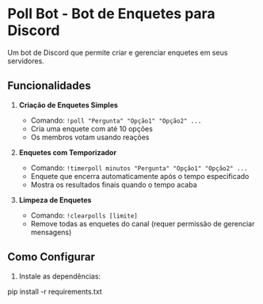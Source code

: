# Poll Bot - Bot de Enquetes para Discord

Um bot de Discord que permite criar e gerenciar enquetes em seus servidores.

## Funcionalidades

1. **Criação de Enquetes Simples**
   - Comando: `!poll "Pergunta" "Opção1" "Opção2" ...`
   - Cria uma enquete com até 10 opções
   - Os membros votam usando reações

2. **Enquetes com Temporizador**
   - Comando: `!timerpoll minutos "Pergunta" "Opção1" "Opção2" ...`
   - Enquete que encerra automaticamente após o tempo especificado
   - Mostra os resultados finais quando o tempo acaba

3. **Limpeza de Enquetes**
   - Comando: `!clearpolls [limite]`
   - Remove todas as enquetes do canal (requer permissão de gerenciar mensagens)

## Como Configurar

1. Instale as dependências:

pip install -r requirements.txt